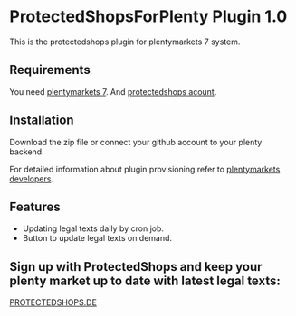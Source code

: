 # ProtectedShopsForPlenty Plugin 1.0

This is the protectedshops plugin for plentymarkets 7 system.

## Requirements

You need [plentymarkets 7](https://www.plentymarkets.com). And [protectedshops acount](http://www.protectedshops.de/).

## Installation 

Download the zip file or connect your github account to your plenty backend.

For detailed information about plugin provisioning refer to [plentymarkets developers](https://developers.plentymarkets.com/dev-doc/basics#plugin-provisioning).

## Features

 - Updating legal texts daily by cron job.
 - Button to update legal texts on demand.

## Sign up with ProtectedShops and keep your plenty market up to date with latest legal texts:
[PROTECTEDSHOPS.DE](http://www.protectedshops.de/)